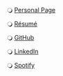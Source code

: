 🔾 [Personal Page](https://felipecustodio.github.io/)

🔾 [Résumé](https://felipecustodio.github.io/resume/)

🔾 [GitHub](https://github.com/felipecustodio)

🔾 [LinkedIn](https://www.linkedin.com/in/fscustodio/)

🔾 [Spotify](https://open.spotify.com/artist/3ZNBSMlZqrHjr7pyz4gI13?si=z6_CTEwfSLiZcQvQsuWs7g)
